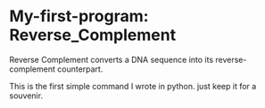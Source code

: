 # My-first-program: Reverse_Complement
Reverse Complement converts a DNA sequence into its reverse-complement counterpart. 

This is the first simple command I wrote in python. just keep it for a souvenir.

